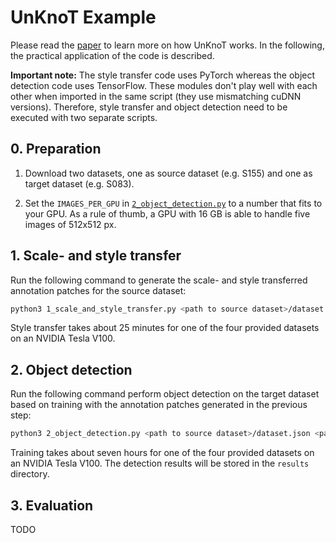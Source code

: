 # UnKnoT Example

Please read the [paper](#) to learn more on how UnKnoT works. In the following, the practical application of the code is described.

**Important note:** The style transfer code uses PyTorch whereas the object detection code uses TensorFlow. These modules don't play well with each other when imported in the same script (they use mismatching cuDNN versions). Therefore, style transfer and object detection need to be executed with two separate scripts.

## 0. Preparation

1. Download two datasets, one as source dataset (e.g. S155) and one as target dataset (e.g. S083).

2. Set the `IMAGES_PER_GPU` in [`2_object_detection.py`](2_object_detection.py) to a number that fits to your GPU. As a rule of thumb, a GPU with 16 GB is able to handle five images of 512x512 px.

## 1. Scale- and style transfer

Run the following command to generate the scale- and style transferred annotation patches for the source dataset:

```bash
python3 1_scale_and_style_transfer.py <path to source dataset>/dataset.json <path to target dataset>/dataset.json
```

Style transfer takes about 25 minutes for one of the four provided datasets on an NVIDIA Tesla V100.

## 2. Object detection

Run the following command perform object detection on the target dataset based on training with the annotation patches generated in the previous step:

```bash
python3 2_object_detection.py <path to source dataset>/dataset.json <path to target dataset>/dataset.json results
```

Training takes about seven hours for one of the four provided datasets on an NVIDIA Tesla V100. The detection results will be stored in the `results` directory.

## 3. Evaluation

TODO
